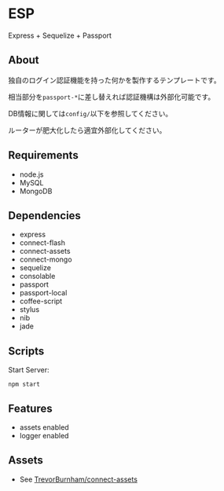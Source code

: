 # ESP

Express + Sequelize + Passport


## About

独自のログイン認証機能を持った何かを製作するテンプレートです。

相当部分を`passport-*`に差し替えれば認証機構は外部化可能です。

DB情報に関しては`config/`以下を参照してください。

ルーターが肥大化したら適宜外部化してください。


## Requirements

* node.js
* MySQL
* MongoDB


## Dependencies

* express
* connect-flash
* connect-assets
* connect-mongo
* sequelize
* consolable
* passport
* passport-local
* coffee-script
* stylus
* nib
* jade


## Scripts

Start Server:

```
npm start
```


## Features

* assets enabled
* logger enabled


## Assets

* See [TrevorBurnham/connect-assets](https://github.com/TrevorBurnham/connect-assets)


